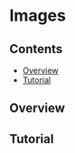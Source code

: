 # Images

<!--TOC_START-->
## Contents
- [Overview](#overview)
- [Tutorial](#tutorial)

<!--TOC_END-->
## Overview

## Tutorial
